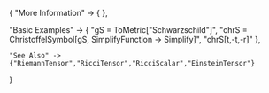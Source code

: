 {
  "More Information" -> {
  },

  "Basic Examples" -> {
    "gS = ToMetric[\"Schwarzschild\"]",
    "chrS = ChristoffelSymbol[gS, SimplifyFunction -> Simplify]",
    "chrS[t,-t,-r]"
    },

    "See Also" ->
    {"RiemannTensor","RicciTensor","RicciScalar","EinsteinTensor"}

}
